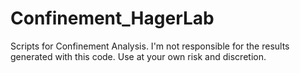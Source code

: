 # Confinement_HagerLab
Scripts for Confinement Analysis.
I'm not responsible for the results generated with this code. Use at your own risk and discretion.
